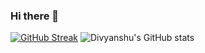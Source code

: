 ### Hi there 👋


[![GitHub Streak](http://github-readme-streak-stats.herokuapp.com?user=divyansshu&theme=dark&background=000000)](https://git.io/streak-stats)
![Divyanshu's GitHub stats](https://github-readme-stats.vercel.app/api?username=divyansshu&show_icons=true&theme=transparent)
